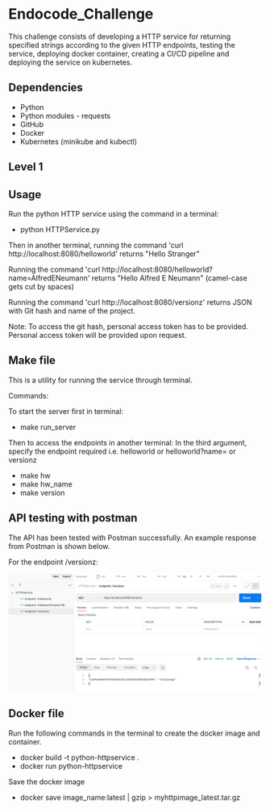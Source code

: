 # Endocode_Challenge

This challenge consists of developing a HTTP service for returning specified strings according to the given HTTP endpoints, testing the service, deploying docker container, creating a CI/CD pipeline and deploying the service on kubernetes. 

## Dependencies

+ Python 
+ Python modules - requests
+ GitHub
+ Docker
+ Kubernetes (minikube and kubectl)

## Level 1

## Usage

Run the python HTTP service using the command in a terminal:

+ python HTTPService.py

Then in another terminal, running the command 'curl http://localhost:8080/helloworld' returns "Hello Stranger"

Running the command 'curl http://localhost:8080/helloworld?name=AlfredENeumann' returns "Hello
Alfred E Neumann" (camel-case gets cut by spaces)

Running the command 'curl http://localhost:8080/versionz' returns JSON with Git hash and name of the project.

Note: To access the git hash, personal access token has to be provided. Personal access token will be provided upon request.


## Make file

This is a utility for running the service through terminal.

Commands:

To start the server first in terminal:

+ make run_server

Then to access the endpoints in another terminal: 
In the third argument, specify the endpoint required i.e. helloworld or helloworld?name= or versionz

+ make hw
+ make hw_name
+ make version

## API testing with postman

The API has been tested with Postman successfully. An example response from Postman is shown below.

For the endpoint /versionz:
<p align="center">
  <img src="Images/Postman_endpoint_versionz.png">
</p>

## Docker file

Run the following commands in the terminal to create the docker image and container.

+ docker build -t python-httpservice .
+ docker run python-httpservice

Save the docker image

+ docker save image_name:latest | gzip > myhttpimage_latest.tar.gz






